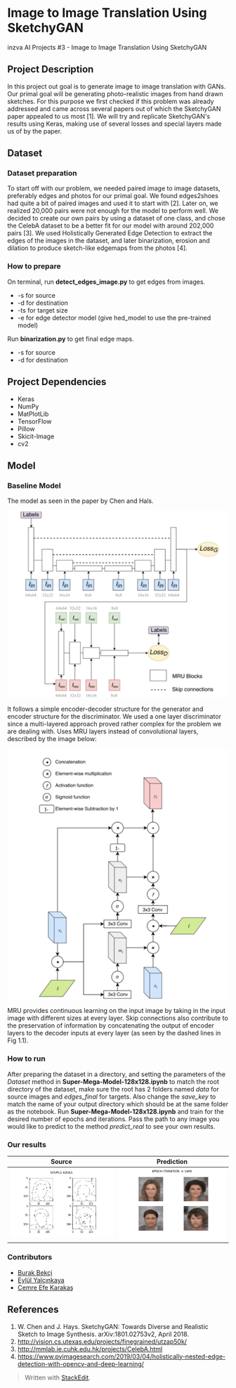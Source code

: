 # Image to Image Translation Using SketchyGAN
inzva AI Projects #3 - Image to Image Translation Using SketchyGAN

## Project Description
In this project out goal is to generate image to image translation with GANs. Our primal goal will be generating photo-realistic images from hand drawn sketches. For this purpose we first checked if this problem was already addressed and came across several papers out of which the SketchyGAN paper appealed to us most [1]. We will try and replicate SketchyGAN's results using Keras, making use of several losses and special layers made us of by the paper.

## Dataset
### Dataset preparation
To start off with our problem, we needed paired image to image datasets, preferably edges and photos for our primal goal. We found edges2shoes had quite a bit of paired images and used it to start with [2]. Later on, we realized 20,000 pairs were not enough for the model to perform well. 
We decided to create our own pairs by using a dataset of one class, and chose the CelebA dataset to be a better fit for our model with around 202,000 pairs [3]. We used Holistically Generated Edge Detection to extract the edges of the images in the dataset, and later binarization, erosion and dilation to produce sketch-like edgemaps from the photos [4]. 

### How to prepare
On terminal, run **detect_edges_image.py** to get edges from images.


 - -s for source
 - -d for destination
 - -ts for target size
 - -e for edge detector model (give hed_model to use the pre-trained model)

Run **binarization.py** to get final edge maps.
 - -s for source
 - -d for destination

## Project Dependencies

 - Keras
 - NumPy
 - MatPlotLib
 - TensorFlow
 - Pillow
 - Skicit-Image
 - cv2

## Model
### Baseline Model
The model as seen in the paper by Chen and Hals.  

![Fig 1.1 (source: SketchyGAN by  Chen and Hals)](misc/model.png)  

It follows a simple encoder-decoder structure for the generator and encoder structure for the discriminator. We used a one layer discriminator since a multi-layered approach proved rather complex for the problem we are dealing with.
Uses MRU layers instead of convolutional layers, described by the image below:  

![Fig 1.2 (source: SketchyGAN by  Chen and Hals)](misc/mru.png)  

MRU provides continuous learning on the input image by taking in the input image with different sizes at every layer. 
Skip connections also contribute to the preservation of information by concatenating the output of encoder layers to the decoder inputs at every layer (as seen by the dashed lines in Fig 1.1).

### How to run
After preparing the dataset in a directory, and setting the parameters of the _Dataset_ method in **Super-Mega-Model-128x128.ipynb** to match the root directory of the dataset, make sure the root has 2 folders named _data_ for source images and _edges_final_ for targets. Also change the _save_key_ to match the name of your output directory which should be at the same folder as the notebook.
Run **Super-Mega-Model-128x128.ipynb** and train for the desired number of epochs and iterations. Pass the path to any image you would like to predict to the method _predict_real_ to see your own results.

### Our results


Source             |  Prediction
:-------------------------:|:-------------------------:
![](misc/src.png)  |  ![](misc/dst.png)


### Contributors

 - [Burak Bekçi](https://github.com/Bekci) 
 - [Eylül Yalçınkaya](https://github.com/eylulyalcinkaya)  
 - [Cemre Efe Karakaş](https://github.com/cemreefe)

## References

 1. W. Chen and J. Hays. SketchyGAN: Towards Diverse and Realistic Sketch to Image Synthesis. arXiv:1801.02753v2, April 2018.
 2. http://vision.cs.utexas.edu/projects/finegrained/utzap50k/
 3. http://mmlab.ie.cuhk.edu.hk/projects/CelebA.html
 4. https://www.pyimagesearch.com/2019/03/04/holistically-nested-edge-detection-with-opencv-and-deep-learning/
 

> Written with [StackEdit](https://stackedit.io/).

